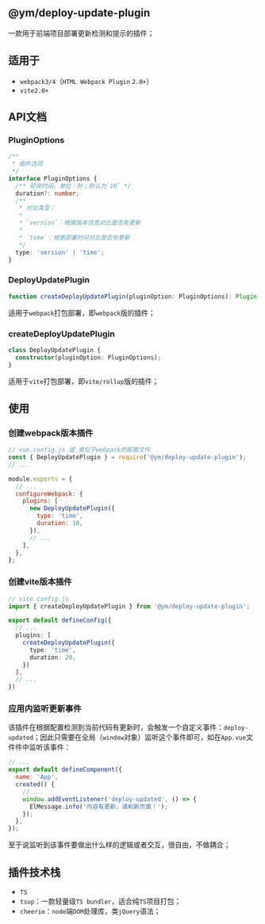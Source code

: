 ## @ym/deploy-update-plugin

一款用于前端项目部署更新检测和提示的插件；

## 适用于

- `webpack3/4`（`HTML Webpack Plugin` `2.0+`）
- `vite2.0+`

## API文档

### PluginOptions

```ts
/**
 * 插件选项
 */
interface PluginOptions {
  /** 轮询时间，单位：秒；默认为`10` */
  duration?: number;
  /**
   * 对比类型；
   * 
   * `version`：根据版本信息对比是否有更新
   * 
   * `time`：根据部署时间对比是否有更新
   */
  type: 'version' | 'time';
}
```

### DeployUpdatePlugin

```ts
function createDeployUpdatePlugin(pluginOption: PluginOptions): Plugin
```

适用于`webpack`打包部署，即`webpack`版的插件；

### createDeployUpdatePlugin

```ts
class DeployUpdatePlugin {
  constructor(pluginOption: PluginOptions);
}
```

适用于`vite`打包部署，即`vite/rollup`版的插件；

## 使用

### 创建webpack版本插件

```js
// vue.config.js 或 类似于webpack的配置文件
const { DeployUpdatePlugin } = require('@ym/deploy-update-plugin');
// ...

module.exports = {
  // ...
  configureWebpack: {
    plugins: [
      new DeployUpdatePlugin({
        type: 'time',
        duration: 10,
      }),
      // ...
    ],
  },
};
```

### 创建vite版本插件

```ts
// vite.config.js
import { createDeployUpdatePlugin } from '@ym/deploy-update-plugin';

export default defineConfig({
  // ...
  plugins: [
    createDeployUpdatePlugin({
      type: 'time',
      duration: 20,
    })
  ],
  // ...
})
```

### 应用内监听更新事件

该插件在根据配置检测到当前代码有更新时，会触发一个自定义事件：`deploy-updated`；因此只需要在全局（`window`对象）监听这个事件即可，如在`App.vue`文件件中监听该事件：

```js
// ...
export default defineComponent({
  name: 'App',
  created() {
    // ...
    window.addEventListener('deploy-updated', () => {
      ElMessage.info('内容有更新，请刷新页面！');
    });
  },
});
```

至于说监听到该事件要做出什么样的逻辑或者交互，很自由，不做耦合；


## 插件技术栈

- `TS`
- `tsup`：一款轻量级`TS bundler`，适合纯`TS`项目打包；
- `cheerio`：`node`端`DOM`处理库，类`jQuery`语法；
